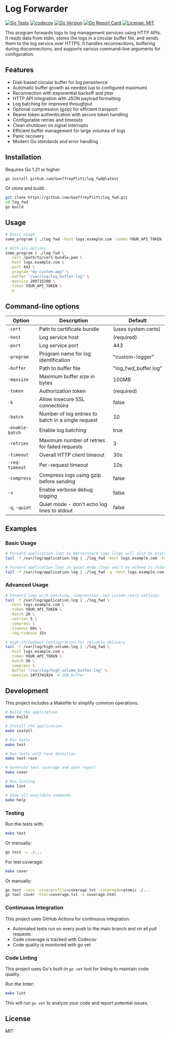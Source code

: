# Log Forwarder

[![Go Tests](https://github.com/GeoffreyPlitt/log_fwd/actions/workflows/go.yml/badge.svg)](https://github.com/GeoffreyPlitt/log_fwd/actions/workflows/go.yml)
[![codecov](https://codecov.io/gh/GeoffreyPlitt/log_fwd/branch/main/graph/badge.svg)](https://codecov.io/gh/GeoffreyPlitt/log_fwd)
[![Go Version](https://img.shields.io/badge/Go-1.21+-blue.svg)](https://golang.org/doc/go1.21)
[![Go Report Card](https://goreportcard.com/badge/github.com/GeoffreyPlitt/log_fwd)](https://goreportcard.com/report/github.com/GeoffreyPlitt/log_fwd)
[![License: MIT](https://img.shields.io/badge/License-MIT-yellow.svg)](https://opensource.org/licenses/MIT)

This program forwards logs to log management services using HTTP APIs. It reads data from stdin, stores the logs in a circular buffer file, and sends them to the log service over HTTPS. It handles reconnections, buffering during disconnections, and supports various command-line arguments for configuration.

## Features

- Disk-based circular buffer for log persistence
- Automatic buffer growth as needed (up to configured maximum)
- Reconnection with exponential backoff and jitter
- HTTP API integration with JSON payload formatting
- Log batching for improved throughput
- Optional compression (gzip) for efficient transport
- Bearer token authentication with secure token handling
- Configurable retries and timeouts
- Clean shutdown on signal interrupts
- Efficient buffer management for large volumes of logs
- Panic recovery
- Modern Go standards and error handling

## Installation

Requires Go 1.21 or higher.

```bash
go install github.com/GeoffreyPlitt/log_fwd@latest
```

Or clone and build:

```bash
git clone https://github.com/GeoffreyPlitt/log_fwd.git
cd log_fwd
go build
```

## Usage

```bash
# Basic usage
some_program | ./log_fwd -host logs.example.com -token YOUR_API_TOKEN

# With all options
some_program | ./log_fwd \
  -cert /path/to/cert-bundle.pem \
  -host logs.example.com \
  -port 443 \
  -program "my-custom-app" \
  -buffer "/var/log/log_buffer.log" \
  -maxsize 209715200 \
  -token YOUR_API_TOKEN \
  -k
```

## Command-line options

| Option | Description | Default |
|--------|-------------|--------|
| `-cert` | Path to certificate bundle | (uses system certs) |
| `-host` | Log service host | (required) |
| `-port` | Log service port | 443 |
| `-program` | Program name for log identification | "custom-logger" |
| `-buffer` | Path to buffer file | "log_fwd_buffer.log" |
| `-maxsize` | Maximum buffer size in bytes | 100MB |
| `-token` | Authorization token | (required) |
| `-k` | Allow insecure SSL connections | false |
| `-batch` | Number of log entries to batch in a single request | 10 |
| `-enable-batch` | Enable log batching | true |
| `-retries` | Maximum number of retries for failed requests | 3 |
| `-timeout` | Overall HTTP client timeout | 30s |
| `-req-timeout` | Per-request timeout | 10s |
| `-compress` | Compress logs using gzip before sending | false |
| `-v` | Enable verbose debug logging | false |
| `-q`, `-quiet` | Quiet mode - don't echo log lines to stdout | false |

## Examples

### Basic Usage

```bash
# Forward application logs to BetterStack Logs (logs will also be printed to stdout)
tail -f /var/log/application.log | ./log_fwd -host logs.example.com -token YOUR_API_TOKEN

# Forward application logs in quiet mode (logs won't be echoed to stdout)
tail -f /var/log/application.log | ./log_fwd -q -host logs.example.com -token YOUR_API_TOKEN
```

### Advanced Usage

```bash
# Forward logs with batching, compression, and custom retry settings
tail -f /var/log/application.log | ./log_fwd \
  -host logs.example.com \
  -token YOUR_API_TOKEN \
  -batch 20 \
  -retries 5 \
  -compress \
  -timeout 60s \
  -req-timeout 15s

# High-throughput configuration for reliable delivery
tail -f /var/log/high-volume.log | ./log_fwd \
  -host logs.example.com \
  -token YOUR_API_TOKEN \
  -batch 50 \
  -compress \
  -buffer "/var/log/high_volume_buffer.log" \
  -maxsize 1073741824  # 1GB buffer
```

## Development

This project includes a Makefile to simplify common operations.

```bash
# Build the application
make build

# Install the application
make install

# Run tests
make test

# Run tests with race detection
make test-race

# Generate test coverage and open report
make cover

# Run linting
make lint

# Show all available commands
make help
```

### Testing

Run the tests with:

```bash
make test
```

Or manually:

```bash
go test -v ./...
```

For test coverage:

```bash
make cover
```

Or manually:

```bash
go test -race -coverprofile=coverage.txt -covermode=atomic ./...
go tool cover -html=coverage.txt -o coverage.html
```

### Continuous Integration

This project uses GitHub Actions for continuous integration:

- Automated tests run on every push to the main branch and on all pull requests
- Code coverage is tracked with Codecov
- Code quality is monitored with go vet

### Code Linting

This project uses Go's built-in `go vet` tool for linting to maintain code quality.

Run the linter:

```bash
make lint
```

This will run `go vet` to analyze your code and report potential issues.

## License

MIT